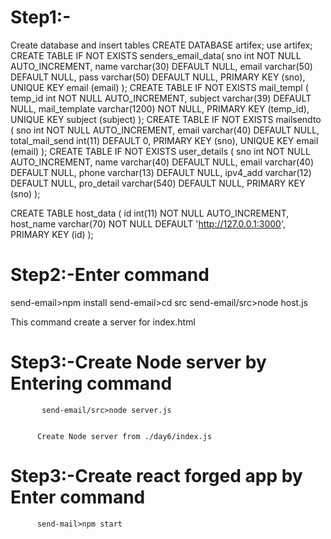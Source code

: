 # Step1:-
Create database and insert tables
CREATE DATABASE artifex; 
use artifex;
  CREATE TABLE IF NOT EXISTS senders_email_data(
      sno int NOT NULL AUTO_INCREMENT, 
      name varchar(30) DEFAULT NULL, 
      email varchar(50) DEFAULT NULL, 
      pass varchar(50) DEFAULT NULL, 
      PRIMARY KEY (sno), 
      UNIQUE KEY email (email)
    );
    CREATE TABLE IF NOT EXISTS mail_templ (
      temp_id int NOT NULL AUTO_INCREMENT, 
      subject varchar(39) DEFAULT NULL, 
      mail_template varchar(1200) NOT NULL, 
      PRIMARY KEY (temp_id), 
      UNIQUE KEY subject (subject)
    );
    CREATE TABLE IF NOT EXISTS mailsendto (
      sno int NOT NULL AUTO_INCREMENT, 
      email varchar(40) DEFAULT NULL, 
      total_mail_send int(11) DEFAULT 0, 
      PRIMARY KEY (sno), 
      UNIQUE KEY email (email)
    );
    CREATE TABLE IF NOT EXISTS user_details (
      sno int NOT NULL AUTO_INCREMENT, 
      name varchar(40) DEFAULT NULL, 
      email varchar(40) DEFAULT NULL, 
      phone varchar(13) DEFAULT NULL, 
      ipv4_add varchar(12) DEFAULT NULL, 
      pro_detail varchar(540) DEFAULT NULL, 
      PRIMARY KEY (sno)
    );

 CREATE TABLE host_data (
    id int(11) NOT NULL AUTO_INCREMENT,
    host_name varchar(70) NOT NULL DEFAULT 'http://127.0.0.1:3000',
    PRIMARY KEY (id)
    ); 

# Step2:-Enter command
           
 send-email>npm install
 send-email>cd src
 send-email/src>node host.js

This command create a server for index.html 


# Step3:-Create Node server by Entering command       
           
           send-email/src>node server.js


          Create Node server from ./day6/index.js

 #   Step3:-Create react forged app by Enter command
          send-mail>npm start
          
